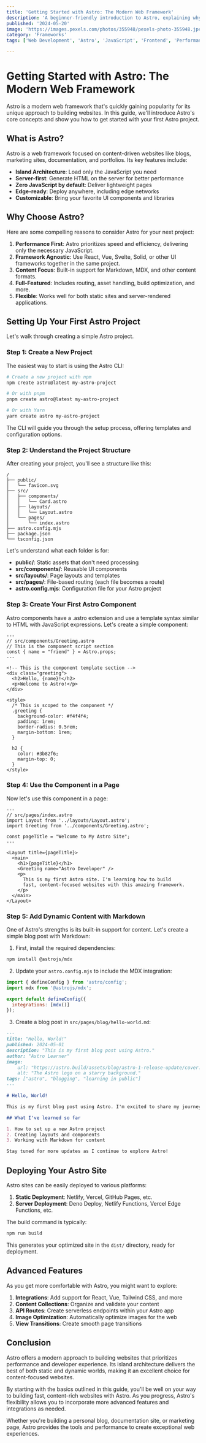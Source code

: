 ```yaml
---
title: 'Getting Started with Astro: The Modern Web Framework'
description: 'A beginner-friendly introduction to Astro, explaining why its gaining popularity and how to create your first Astro project.'
published: '2024-05-20'
image: 'https://images.pexels.com/photos/355948/pexels-photo-355948.jpeg?auto=compress&cs=tinysrgb&w=1260&h=750&dpr=2'
category: 'Frameworks'
tags: ['Web Development', 'Astro', 'JavaScript', 'Frontend', 'Performance']

---
```


# Getting Started with Astro: The Modern Web Framework

Astro is a modern web framework that's quickly gaining popularity for its unique approach to building websites. In this guide, we'll introduce Astro's core concepts and show you how to get started with your first Astro project.

## What is Astro?

Astro is a web framework focused on content-driven websites like blogs, marketing sites, documentation, and portfolios. Its key features include:

- **Island Architecture**: Load only the JavaScript you need
- **Server-first**: Generate HTML on the server for better performance
- **Zero JavaScript by default**: Deliver lightweight pages
- **Edge-ready**: Deploy anywhere, including edge networks
- **Customizable**: Bring your favorite UI components and libraries

## Why Choose Astro?

Here are some compelling reasons to consider Astro for your next project:

1. **Performance First**: Astro prioritizes speed and efficiency, delivering only the necessary JavaScript.
2. **Framework Agnostic**: Use React, Vue, Svelte, Solid, or other UI frameworks together in the same project.
3. **Content Focus**: Built-in support for Markdown, MDX, and other content formats.
4. **Full-Featured**: Includes routing, asset handling, build optimization, and more.
5. **Flexible**: Works well for both static sites and server-rendered applications.

## Setting Up Your First Astro Project

Let's walk through creating a simple Astro project.

### Step 1: Create a New Project

The easiest way to start is using the Astro CLI:

```bash
# Create a new project with npm
npm create astro@latest my-astro-project

# Or with pnpm
pnpm create astro@latest my-astro-project

# Or with Yarn
yarn create astro my-astro-project
```

The CLI will guide you through the setup process, offering templates and configuration options.

### Step 2: Understand the Project Structure

After creating your project, you'll see a structure like this:

```
/
├── public/
│   └── favicon.svg
├── src/
│   ├── components/
│   │   └── Card.astro
│   ├── layouts/
│   │   └── Layout.astro
│   └── pages/
│       └── index.astro
├── astro.config.mjs
├── package.json
└── tsconfig.json
```

Let's understand what each folder is for:

- **public/**: Static assets that don't need processing
- **src/components/**: Reusable UI components
- **src/layouts/**: Page layouts and templates
- **src/pages/**: File-based routing (each file becomes a route)
- **astro.config.mjs**: Configuration file for your Astro project

### Step 3: Create Your First Astro Component

Astro components have a .astro extension and use a template syntax similar to HTML with JavaScript expressions. Let's create a simple component:

```astro
---
// src/components/Greeting.astro
// This is the component script section
const { name = "friend" } = Astro.props;
---

<!-- This is the component template section -->
<div class="greeting">
  <h2>Hello, {name}!</h2>
  <p>Welcome to Astro!</p>
</div>

<style>
  /* This is scoped to the component */
  .greeting {
    background-color: #f4f4f4;
    padding: 1rem;
    border-radius: 0.5rem;
    margin-bottom: 1rem;
  }
  
  h2 {
    color: #3b82f6;
    margin-top: 0;
  }
</style>
```

### Step 4: Use the Component in a Page

Now let's use this component in a page:

```astro
---
// src/pages/index.astro
import Layout from '../layouts/Layout.astro';
import Greeting from '../components/Greeting.astro';

const pageTitle = "Welcome to My Astro Site";
---

<Layout title={pageTitle}>
  <main>
    <h1>{pageTitle}</h1>
    <Greeting name="Astro Developer" />
    <p>
      This is my first Astro site. I'm learning how to build
      fast, content-focused websites with this amazing framework.
    </p>
  </main>
</Layout>
```

### Step 5: Add Dynamic Content with Markdown

One of Astro's strengths is its built-in support for content. Let's create a simple blog post with Markdown:

1. First, install the required dependencies:

```bash
npm install @astrojs/mdx
```

2. Update your `astro.config.mjs` to include the MDX integration:

```javascript
import { defineConfig } from 'astro/config';
import mdx from '@astrojs/mdx';

export default defineConfig({
  integrations: [mdx()]
});
```

3. Create a blog post in `src/pages/blog/hello-world.md`:

```markdown
---
title: "Hello, World!"
published: 2024-05-01
description: "This is my first blog post using Astro."
author: "Astro Learner"
image:
    url: "https://astro.build/assets/blog/astro-1-release-update/cover.jpeg"
    alt: "The Astro logo on a starry background."
tags: ["astro", "blogging", "learning in public"]
---

# Hello, World!

This is my first blog post using Astro. I'm excited to share my journey as I learn this new framework.

## What I've learned so far

1. How to set up a new Astro project
2. Creating layouts and components
3. Working with Markdown for content

Stay tuned for more updates as I continue to explore Astro!
```

## Deploying Your Astro Site

Astro sites can be easily deployed to various platforms:

1. **Static Deployment**: Netlify, Vercel, GitHub Pages, etc.
2. **Server Deployment**: Deno Deploy, Netlify Functions, Vercel Edge Functions, etc.

The build command is typically:

```bash
npm run build
```

This generates your optimized site in the `dist/` directory, ready for deployment.

## Advanced Features

As you get more comfortable with Astro, you might want to explore:

1. **Integrations**: Add support for React, Vue, Tailwind CSS, and more
2. **Content Collections**: Organize and validate your content
3. **API Routes**: Create serverless endpoints within your Astro app
4. **Image Optimization**: Automatically optimize images for the web
5. **View Transitions**: Create smooth page transitions

## Conclusion

Astro offers a modern approach to building websites that prioritizes performance and developer experience. Its island architecture delivers the best of both static and dynamic worlds, making it an excellent choice for content-focused websites.

By starting with the basics outlined in this guide, you'll be well on your way to building fast, content-rich websites with Astro. As you progress, Astro's flexibility allows you to incorporate more advanced features and integrations as needed.

Whether you're building a personal blog, documentation site, or marketing page, Astro provides the tools and performance to create exceptional web experiences.